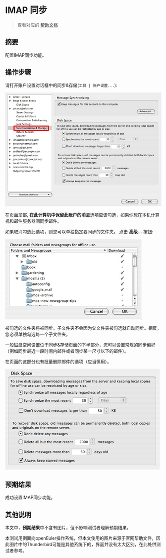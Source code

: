 # IMAP 同步

> 查看对应的 [帮助文档](https://support.mozilla.org/zh-CN/kb/imap)

## 摘要

配置IMAP同步功能。

## 操作步骤

请打开账户设置对话框中的同步&存储(`工具 | 账户设置...`):

![IMAP-3](./img/IMAP-3.jpg)

在页面顶部, **在此计算机中保留此账户的消息**选项应该勾选，如果你想在本机计算机和邮件服务器间同步邮件。

如果取消勾选此选项，则您可以单独指定要同步的文件夹。 点击 **高级...** 按钮:

![IMAP-4](./img/IMAP-4.jpg)

被勾选的文件夹将被同步。子文件夹不会因为父文件夹被勾选就自动同步。相反，您必须单独勾选每一个子文件夹。

一般磁盘空间设置位于同步&存储页面的下半部分，您可以设置常规的同步偏好（例如同步最近一段时间内邮件或者同步某一尺寸以下的邮件）。

在页面的这部分也有批量删除邮件的选项（应当慎用）。

![IMAP-5](./img/IMAP-5.jpg)

## 预期结果

成功设置IMAP同步功能。

## 其他说明

本文中，**预期结果**中不含有图片，但不影响测试者理解预期结果。

本测试用例面向openEuler操作系统，但本文使用的图片来源于官网帮助文件，因此图片中的Thunderbird可能是其他系统下的，界面并没有太大区别，在此处供测试者参考。
